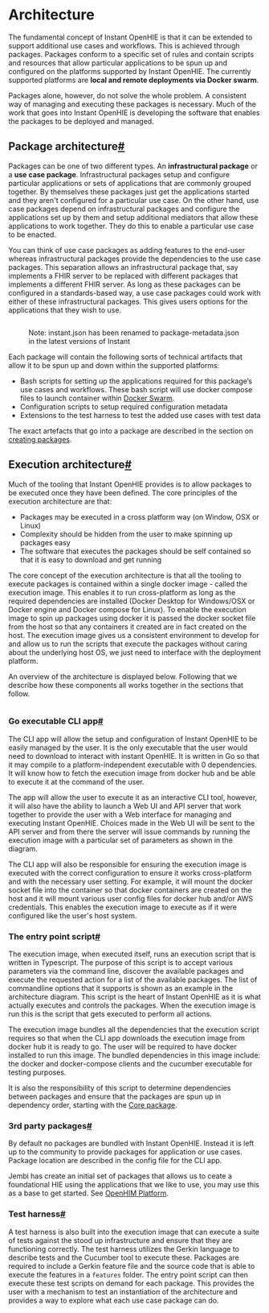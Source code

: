 # Architecture

The fundamental concept of Instant OpenHIE is that it can be extended to support additional use cases and workflows. This is achieved through packages. Packages conform to a specific set of rules and contain scripts and resources that allow particular applications to be spun up and configured on the platforms supported by Instant OpenHIE. The currently supported platforms are **local and remote deployments via Docker swarm**.

Packages alone, however, do not solve the whole problem. A consistent way of managing and executing these packages is necessary. Much of the work that goes into Instant OpenHIE is developing the software that enables the packages to be deployed and managed.&#x20;

## Package architecture[#](https://openhie.github.io/instant/docs/more-info/architecture#package-architecture) <a href="#package-architecture" id="package-architecture"></a>

Packages can be one of two different types. An **infrastructural package** or a **use case package**. Infrastructural packages setup and configure particular applications or sets of applications that are commonly grouped together. By themselves these packages just get the applications started and they aren't configured for a particular use case. On the other hand, use case packages depend on infrastructural packages and configure the applications set up by them and setup additional mediators that allow these applications to work together. They do this to enable a particular use case to be enacted.

You can think of use case packages as adding features to the end-user whereas infrastructural packages provide the dependencies to the use case packages. This separation allows an infrastructural package that, say implements a FHIR server to be replaced with different packages that implements a different FHIR server. As long as these packages can be configured in a standards-based way, a use case packages could work with either of these infrastructural packages. This gives users options for the applications that they wish to use.

<figure><img src="https://openhie.github.io/instant/img/instant-openhie-package-arch.png" alt=""><figcaption><p>Note: instant.json has been renamed to package-metadata.json in the latest versions of Instant</p></figcaption></figure>

Each package will contain the following sorts of technical artifacts that allow it to be spun up and down within the supported platforms:

* Bash scripts for setting up the applications required for this package’s use cases and workflows. These bash script will use docker compose files to launch container within [Docker Swarm](https://docs.docker.com/engine/swarm/).
* Configuration scripts to setup required configuration metadata
* Extensions to the test harness to test the added use cases with test data

The exact artefacts that go into a package are described in the section on [creating packages](../package/create-a-custom-package/).

## Execution architecture[#](https://openhie.github.io/instant/docs/more-info/architecture#execution-architecture) <a href="#execution-architecture" id="execution-architecture"></a>

Much of the tooling that Instant OpenHIE provides is to allow packages to be executed once they have been defined. The core principles of the execution architecture are that:

* Packages may be executed in a cross platform way (on Window, OSX or Linux)
* Complexity should be hidden from the user to make spinning up packages easy
* The software that executes the packages should be self contained so that it is easy to download and get running

The core concept of the execution architecture is that all the tooling to execute packages is contained within a single docker image - called the execution image. This enables it to run cross-platform as long as the required dependencies are installed (Docker Desktop for Windows/OSX or Docker engine and Docker compose for Linux). To enable the execution image to spin up packages using docker it is passed the docker socket file from the host so that any containers it created are in fact created on the host. The execution image gives us a consistent environment to develop for and allow us to run the scripts that execute the packages without caring about the underlying host OS, we just need to interface with the deployment platform.

An overview of the architecture is displayed below. Following that we describe how these components all works together in the sections that follow.

<figure><img src="https://openhie.github.io/instant/img/instant-openhie-arch.png" alt=""><figcaption></figcaption></figure>

### Go executable CLI app[#](https://openhie.github.io/instant/docs/more-info/architecture#go-executable-cli-app) <a href="#go-executable-cli-app" id="go-executable-cli-app"></a>

The CLI app will allow the setup and configuration of Instant OpenHIE to be easily managed by the user. It is the only executable that the user would need to download to interact with instant OpenHIE. It is written in Go so that it may compile to a platform-independent executable with 0 dependencies. It will know how to fetch the execution image from docker hub and be able to execute it at the command of the user.

The app will allow the user to execute it as an interactive CLI tool, however, it will also have the ability to launch a Web UI and API server that work together to provide the user with a Web interface for managing and executing Instant OpenHIE. Choices made in the Web UI will be sent to the API server and from there the server will issue commands by running the execution image with a particular set of parameters as shown in the diagram.

The CLI app will also be responsible for ensuring the execution image is executed with the correct configuration to ensure it works cross-platform and with the necessary user setting. For example, it will mount the docker socket file into the container so that docker containers are created on the host and it will mount various user config files for docker hub and/or AWS credentials. This enables the execution image to execute as if it were configured like the user's host system.

### The entry point script[#](https://openhie.github.io/instant/docs/more-info/architecture#the-entry-point-script) <a href="#the-entry-point-script" id="the-entry-point-script"></a>

The execution image, when executed itself, runs an execution script that is written in Typescript. The purpose of this script is to accept various parameters via the command line, discover the available packages and execute the requested action for a list of the available packages. The list of commandline options that it supports is shown as an example in the architecture diagram. This script is the heart of Instant OpenHIE as it is what actually executes and controls the packages. When the execution image is run this is the script that gets executed to perform all actions.

The execution image bundles all the dependencies that the execution script requires so that when the CLI app downloads the execution image from docker hub it is ready to go. The user will be required to have docker installed to run this image. The bundled dependencies in this image include: the docker and docker-compose clients and the cucumber executable for testing purposes.

It is also the responsibility of this script to determine dependencies between packages and ensure that the packages are spun up in dependency order, starting with the [Core package](https://openhie.github.io/instant/docs/packages/core).

### 3rd party packages[#](https://openhie.github.io/instant/docs/more-info/architecture#3rd-party-packages) <a href="#3rd-party-packages" id="3rd-party-packages"></a>

By default no packages are bundled with Instant OpenHIE. Instead it is left up to the community to provide packages for application or use cases. Package location are described in the config file for the CLI app.

Jembi has create an initial set of packages that allows us to ceate a foundational HIE using the applications that we like to use, you may use this as a base to get started. See [OpenHIM Platform](https://jembi.gitbook.io/openhim-platform/).

### Test harness[#](https://openhie.github.io/instant/docs/more-info/architecture#test-harness) <a href="#test-harness" id="test-harness"></a>

A test harness is also built into the execution image that can execute a suite of tests against the stood up infrastructure and ensure that they are functioning correctly. The test harness utilizes the Gerkin language to describe tests and the Cucumber tool to execute these. Packages are required to include a Gerkin feature file and the source code that is able to execute the features in a `features` folder. The entry point script can then execute these test scripts on demand for each package. This provides the user with a mechanism to test an instantiation of the architecture and provides a way to explore what each use case package can do.
